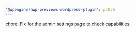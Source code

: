 ```yaml
---
"@wpengine/hwp-previews-wordpress-plugin": patch
---
```


chore: Fix for the admin settings page to check capabilities.
